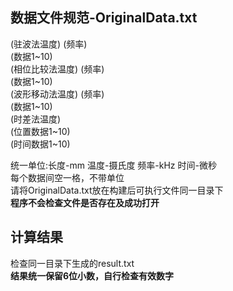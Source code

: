 ## 数据文件规范-OriginalData.txt
(驻波法温度) (频率)  
(数据1~10)  
(相位比较法温度) (频率)  
(数据1~10)  
(波形移动法温度) (频率)  
(数据1~10)  
(时差法温度)  
(位置数据1~10)  
(时间数据1~10)  

统一单位:长度-mm 温度-摄氏度 频率-kHz 时间-微秒  
每个数据间空一格，不带单位  
请将OriginalData.txt放在构建后可执行文件同一目录下  
**程序不会检查文件是否存在及成功打开**

## 计算结果
检查同一目录下生成的result.txt  
**结果统一保留6位小数，自行检查有效数字**

